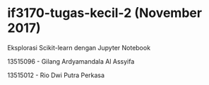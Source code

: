 # if3170-tugas-kecil-2 (November 2017)
Eksplorasi Scikit-learn dengan Jupyter Notebook

13515096 - Gilang Ardyamandala Al Assyifa

13515012 - Rio Dwi Putra Perkasa
